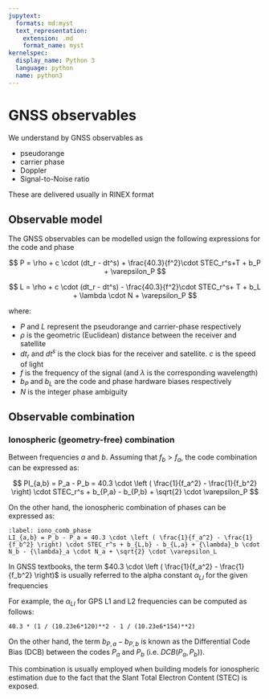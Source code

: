 ```yaml
---
jupytext:
  formats: md:myst
  text_representation:
    extension: .md
    format_name: myst
kernelspec:
  display_name: Python 3
  language: python
  name: python3
---
```


# GNSS observables

We understand by GNSS observables as

- pseudorange
- carrier phase
- Doppler
- Signal-to-Noise ratio

These are delivered usually in RINEX format

## Observable model

The GNSS observables can be modelled usign the following expressions for the code and phase

$$
P = \rho + c \cdot (dt_r - dt^s) +  \frac{40.3}{f^2}\cdot STEC_r^s+T + b_P + \varepsilon_P
$$

$$
L = \rho + c \cdot (dt_r - dt^s) -  \frac{40.3}{f^2}\cdot STEC_r^s+ T + b_L + \lambda \cdot N + \varepsilon_P
$$

where:

- $P$ and $L$ represent the pseudorange and carrier-phase respectively
- $\rho$ is the geometric (Euclidean) distance between the receiver and satellite
- $dt_r$ and $dt^s$ is the clock bias for the receiver and satellite. $c$ is the speed of light
- $f$ is the frequency of the signal (and $\lambda$ is the corresponding wavelength)
- $b_P$ and $b_L$ are the code and phase hardware biases respectively
- $N$ is the integer phase ambiguity


## Observable combination

### Ionospheric (geometry-free) combination

Between frequencies $a$ and $b$. Assuming that $f_b > f_a$, the code combination
can be expressed as:

$$
PI_{a,b} = P_a - P_b = 40.3 \cdot \left ( \frac{1}{f_a^2} - \frac{1}{f_b^2} \right) \cdot STEC_r^s + b_{P,a} - b_{P,b} + \sqrt{2} \cdot \varepsilon_P
$$

On the other hand, the ionospheric combination of phases can be expressed as:

```{math}
:label: iono_comb_phase
LI_{a,b} = P_b - P_a = 40.3 \cdot \left ( \frac{1}{f_a^2} - \frac{1}{f_b^2} \right) \cdot STEC_r^s + b_{L,b} - b_{L,a} + {\lambda}_b \cdot N_b - {\lambda}_a \cdot N_a + \sqrt{2} \cdot \varepsilon_L
```


In GNSS textbooks, the term $40.3 \cdot \left ( \frac{1}{f_a^2} - \frac{1}{f_b^2} \right)$ is usually referred to the alpha constant $\alpha_{LI}$ for the given frequencies

For example, the $\alpha_{LI}$ for GPS L1 and L2 frequencies can be computed as follows:

```{code-cell}
40.3 * (1 / (10.23e6*120)**2 - 1 / (10.23e6*154)**2)
```

On the other hand, the term $b_{P,a} - b_{P,b}$ is known as the Differential
Code Bias (DCB) between the codes $P_a$ and $P_b$ (i.e. $DCB(P_a, P_b)$).

This combination is usually employed when building models for ionospheric estimation
due to the fact that the Slant Total Electron Content (STEC) is exposed.
